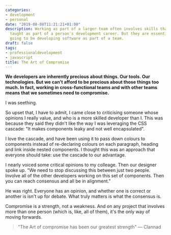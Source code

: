 ```yaml
---
categories:
- development
- personal
date: "2019-08-08T11:21:21+01:00"
description: Working as part of a larger team often involves skills that aren't readily
  taught as part of a person's development career. But they are essential if you're
  going to be developing software as part of a team.
draft: false
tags:
- professionaldevelopment
- javascript
title: The Art of Compromise
---
```


**We developers are inherently precious about things. Our tools. Our technologies. But we can't afford to be precious about those things too much. In fact, working in cross-functional teams and with other teams means that we sometimes need to compromise.**

I was seething.

So upset that, I have to admit, I came close to criticising someone whose opinions I really value, and who is a more skilled developer than I. This was because they said they didn't like the way I was leveraging the CSS cascade: "It makes components leaky and not well encapsulated".

I love the cascade, and have been using it to pass down colours to components instead of re-declaring colours on each paragraph, heading and link inside nested components. I thought this was an approach that everyone should take: use the cascade to our advantage.

I nearly voiced some critical opinions to my colleage. Then our designer spoke up. "We need to stop discussing this between just two people. Involve all of the other developers working on this set of components. Then you can reach consensus and all be in alignment."

He was right. Everyone has an opinion, and whether one is correct or another is isn't up for debate. What truly matters is what the consensus is.

Compromise is a strength, not a weakness. And on any project that involves more than one person (which is, like, all of them), it's the only way of moving forwards.

> "The Art of compromise has been our greatest strength" &mdash; Clannad

